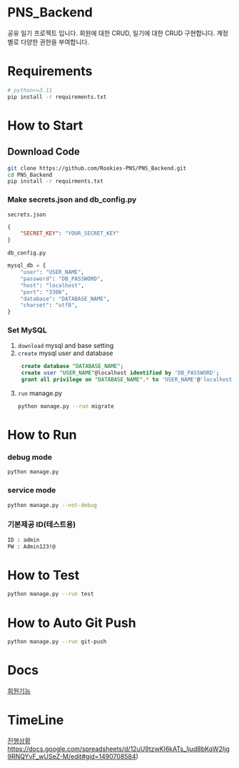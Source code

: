 # PNS_Backend
공유 일기 프로젝트 입니다. 회원에 대한 CRUD, 일기에 대한 CRUD 구현합니다. 계정 별로 다양한 권한을 부여합니다.

# Requirements
```bash
# python<=3.11
pip install -r requirements.txt
```

# How to Start

## Download Code
```bash
git clone https://github.com/Rookies-PNS/PNS_Backend.git
cd PNS_Backend
pip install -r requirments.txt
```

### Make secrets.json and db_config.py
`secrets.json`
```json
{
    "SECRET_KEY": "YOUR_SECRET_KEY"
}
```

`db_config.py`
```python
mysql_db = {
    "user": "USER_NAME",
    "password": "DB_PASSWORD",
    "host": "localhost",
    "port": "3306",
    "database": "DATABASE_NAME",
    "charset": "utf8",
}
```

### Set MySQL
1. `download` mysql and base setting
2. `create` mysql user and database
   ```sql
    create database "DATABASE_NAME";
    create user "USER_NAME"@localhost identified by 'DB_PASSWORD';
    grant all privilege on "DATABASE_NAME".* to 'USER_NAME'@'localhost';
   ```
3. `run` manage.py
    ```bash
    python manage.py --run migrate
    ```

# How to Run
### debug mode
```bash
python manage.py
```

### service mode
```bash
python manage.py --not-debug
```

### 기본제공 ID(테스트용)
```bash
ID : admin
PW : Admin123!@
```

# How to Test
```bash
python manage.py --run test
```

# How to Auto Git Push
```bash
python manage.py --run git-push
```

# Docs

[회원기능](https://github.com/Rookies-PNS/PNS_Backend/blob/main/Applications/README.md)


# TimeLine

[진행상황](https://docs.google.com/spreadsheets/d/12uU9tzwKI6kATs_Ijud8bKqW2Ijg9RNQYvF_wUSeZ-M/edit#gid=1490708584)https://docs.google.com/spreadsheets/d/12uU9tzwKI6kATs_Ijud8bKqW2Ijg9RNQYvF_wUSeZ-M/edit#gid=1490708584)

